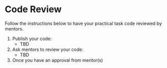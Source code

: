 # Code Review

Follow the instructions below to have your
practical task code reviewed by mentors.

1. Publish your code:
   * TBD
1. Ask mentors to review your code:
   * TBD
1. Once you have an approval from mentor(s)
